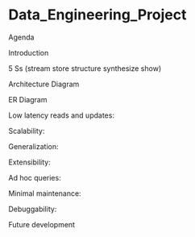 # Data_Engineering_Project

Agenda

Introduction

5 Ss (stream store structure synthesize show)

Architecture Diagram

ER Diagram

Low latency reads and updates:

Scalability:

Generalization:

Extensibility:

Ad hoc queries:

Minimal maintenance:

Debuggability:

Future development
